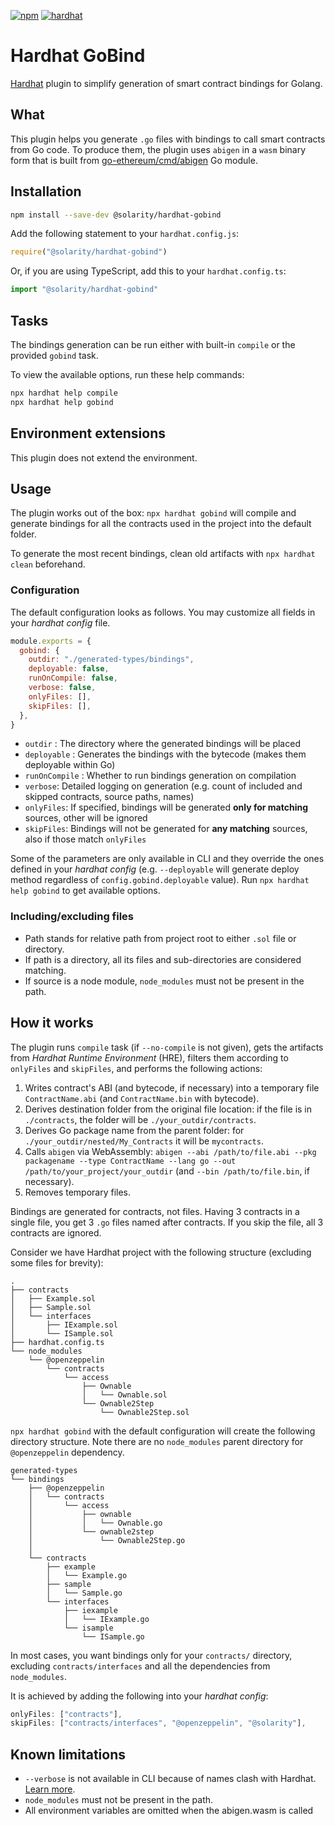 [![npm](https://img.shields.io/npm/v/@solarity/hardhat-gobind.svg)](https://www.npmjs.com/package/@solarity/hardhat-gobind) [![hardhat](https://hardhat.org/buidler-plugin-badge.svg?1)](https://hardhat.org)

# Hardhat GoBind

[Hardhat](https://hardhat.org) plugin to simplify generation of smart contract bindings for Golang.

## What

This plugin helps you generate `.go` files with bindings to call smart contracts from Go code. To produce them, the plugin uses `abigen` in a `wasm` binary form that is built from [go-ethereum/cmd/abigen](https://github.com/ethereum/go-ethereum/tree/master/cmd/abigen) Go module.

## Installation

```bash
npm install --save-dev @solarity/hardhat-gobind
```

Add the following statement to your `hardhat.config.js`:

```js
require("@solarity/hardhat-gobind")
```

Or, if you are using TypeScript, add this to your `hardhat.config.ts`:

```ts
import "@solarity/hardhat-gobind"
```

## Tasks

The bindings generation can be run either with built-in `compile` or the provided `gobind` task.

To view the available options, run these help commands:

```bash
npx hardhat help compile
npx hardhat help gobind
```

## Environment extensions

This plugin does not extend the environment.

## Usage

The plugin works out of the box: `npx hardhat gobind` will compile and generate bindings for all the contracts used in the project into the default folder.

To generate the most recent bindings, clean old artifacts with `npx hardhat clean` beforehand.

### Configuration

The default configuration looks as follows. You may customize all fields in your *hardhat config* file.

```js
module.exports = {
  gobind: {
    outdir: "./generated-types/bindings",
    deployable: false,
    runOnCompile: false,
    verbose: false,
    onlyFiles: [],
    skipFiles: [],
  },
}
```

- `outdir` : The directory where the generated bindings will be placed
- `deployable` : Generates the bindings with the bytecode (makes them deployable within Go)
- `runOnCompile` : Whether to run bindings generation on compilation
- `verbose`: Detailed logging on generation (e.g. count of included and skipped contracts, source paths, names)
- `onlyFiles`: If specified, bindings will be generated **only for matching** sources, other will be ignored
- `skipFiles`: Bindings will not be generated for **any matching** sources, also if those match `onlyFiles`

Some of the parameters are only available in CLI and they override the ones defined in your *hardhat config* (e.g. `--deployable` will generate deploy method regardless of `config.gobind.deployable` value). Run `npx hardhat help gobind` to get available options.

### Including/excluding files

- Path stands for relative path from project root to either `.sol` file or directory.
- If path is a directory, all its files and sub-directories are considered matching.
- If source is a node module, `node_modules` must not be present in the path.

## How it works

The plugin runs `compile` task (if `--no-compile` is not given), gets the artifacts from *Hardhat Runtime Environment* (HRE), filters them according to `onlyFiles` and `skipFiles`, and performs the following actions:

1. Writes contract's ABI (and bytecode, if necessary) into a temporary file `ContractName.abi` (and `ContractName.bin` with bytecode).
2. Derives destination folder from the original file location: if the file is in `./contracts`, the folder will be `./your_outdir/contracts`.
3. Derives Go package name from the parent folder: for `./your_outdir/nested/My_Contracts` it will be `mycontracts`.
4. Calls `abigen` via WebAssembly: `abigen --abi /path/to/file.abi --pkg packagename --type ContractName --lang go --out /path/to/your_project/your_outdir` (and `--bin /path/to/file.bin`, if necessary).
5. Removes temporary files.


Bindings are generated for contracts, not files. Having 3 contracts in a single file, you get 3 `.go` files named after contracts. If you skip the file, all 3 contracts are ignored.

Consider we have Hardhat project with the following structure (excluding some files for brevity):

```
.
├── contracts
│   ├── Example.sol
│   ├── Sample.sol
│   └── interfaces
│       ├── IExample.sol
│       └── ISample.sol
├── hardhat.config.ts
└── node_modules
    └── @openzeppelin
        └── contracts
            └── access
                ├── Ownable
                │   └── Ownable.sol
                └── Ownable2Step
                    └── Ownable2Step.sol
```

`npx hardhat gobind` with the default configuration will create the following directory structure. Note there are no `node_modules` parent directory for `@openzeppelin` dependency.

```
generated-types
└── bindings
    ├── @openzeppelin
    │   └── contracts
    │       └── access
    │           ├── ownable
    │           │   └── Ownable.go
    │           └── ownable2step
    │               └── Ownable2Step.go
    │          
    └── contracts
        ├── example
        │   └── Example.go
        ├── sample
        │   └── Sample.go
        └── interfaces
            ├── iexample
            │   └── IExample.go
            └── isample
                └── ISample.go
```

In most cases, you want bindings only for your `contracts/` directory, excluding `contracts/interfaces` and all the dependencies from `node_modules`.

It is achieved by adding the following into your *hardhat config*:

```js
onlyFiles: ["contracts"],
skipFiles: ["contracts/interfaces", "@openzeppelin", "@solarity"],
```

## Known limitations

- `--verbose` is not available in CLI because of names clash with Hardhat. [Learn more](https://hardhat.org/hardhat-runner/docs/errors#HH202).
- `node_modules` must not be present in the path.
- All environment variables are omitted when the abigen.wasm is called
